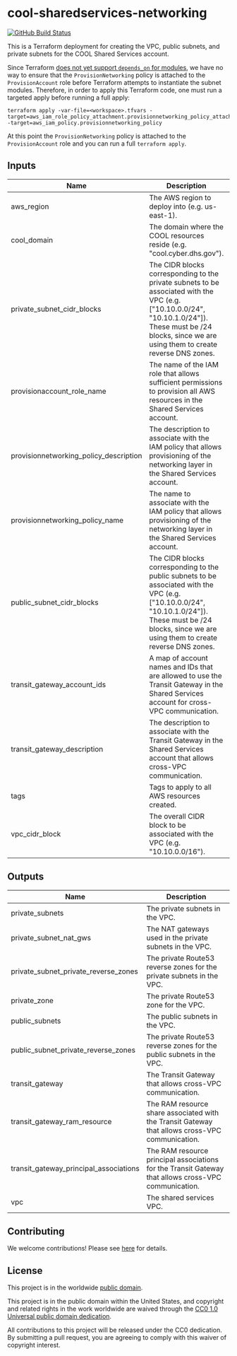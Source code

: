 # cool-sharedservices-networking #

[![GitHub Build Status](https://github.com/cisagov/cool-sharedservices-networking/workflows/build/badge.svg)](https://github.com/cisagov/cool-sharedservices-networking/actions)

This is a Terraform deployment for creating the VPC, public subnets,
and private subnets for the COOL Shared Services account.

Since Terraform [does not yet support `depends_on` for
modules](https://github.com/hashicorp/terraform/issues/17101), we have
no way to ensure that the `ProvisionNetworking` policy is attached to
the `ProvisionAccount` role before Terraform attempts to instantiate
the subnet modules.  Therefore, in order to apply this Terraform code,
one must run a targeted apply before running a full apply:

```console
terraform apply -var-file=<workspace>.tfvars -target=aws_iam_role_policy_attachment.provisionnetworking_policy_attachment -target=aws_iam_policy.provisionnetworking_policy
```

At this point the `ProvisionNetworking` policy is attached to the
`ProvisionAccount` role and you can run a full `terraform apply`.

## Inputs ##

| Name | Description | Type | Default | Required |
|------|-------------|:----:|:-------:|:--------:|
| aws_region | The AWS region to deploy into (e.g. us-east-1). | string | `us-east-1` | no |
| cool_domain | The domain where the COOL resources reside (e.g. "cool.cyber.dhs.gov"). | string | | yes |
| private_subnet_cidr_blocks | The CIDR blocks corresponding to the private subnets to be associated with the VPC (e.g. ["10.10.0.0/24", "10.10.1.0/24"]).  These must be /24 blocks, since we are using them to create reverse DNS zones. | list(string) | | yes |
| provisionaccount_role_name | The name of the IAM role that allows sufficient permissions to provision all AWS resources in the Shared Services account. | string | `ProvisionAccount` | no |
| provisionnetworking_policy_description | The description to associate with the IAM policy that allows provisioning of the networking layer in the Shared Services account. | string | `Allows provisioning of the networking layer in the Shared Services account.` | no |
| provisionnetworking_policy_name | The name to associate with the IAM policy that allows provisioning of the networking layer in the Shared Services account. | string | `ProvisionNetworking` | no |
| public_subnet_cidr_blocks | The CIDR blocks corresponding to the public subnets to be associated with the VPC (e.g. ["10.10.0.0/24", "10.10.1.0/24"]).  These must be /24 blocks, since we are using them to create reverse DNS zones. | list(string) | | yes |
| transit_gateway_account_ids | A map of account names and IDs that are allowed to use the Transit Gateway in the Shared Services account for cross-VPC communication. | map(string) | `{}` | no |
| transit_gateway_description | The description to associate with the Transit Gateway in the Shared Services account that allows cross-VPC communication. | string | `The Transit Gateway in the Shared Services account that allows cross-VPC communication.` | no |
| tags | Tags to apply to all AWS resources created. | map(string) | `{}` | no |
| vpc_cidr_block | The overall CIDR block to be associated with the VPC (e.g. "10.10.0.0/16"). | string | | yes |

## Outputs ##

| Name | Description |
|------|-------------|
| private_subnets | The private subnets in the VPC. |
| private_subnet_nat_gws | The NAT gateways used in the private subnets in the VPC. |
| private_subnet_private_reverse_zones | The private Route53 reverse zones for the private subnets in the VPC. |
| private_zone | The private Route53 zone for the VPC. |
| public_subnets | The public subnets in the VPC. |
| public_subnet_private_reverse_zones | The private Route53 reverse zones for the public subnets in the VPC. |
| transit_gateway | The Transit Gateway that allows cross-VPC communication. |
| transit_gateway_ram_resource | The RAM resource share associated with the Transit Gateway that allows cross-VPC communication. |
| transit_gateway_principal_associations | The RAM resource principal associations for the Transit Gateway that allows cross-VPC communication. |
| vpc | The shared services VPC. |

## Contributing ##

We welcome contributions!  Please see [here](CONTRIBUTING.md) for
details.

## License ##

This project is in the worldwide [public domain](LICENSE).

This project is in the public domain within the United States, and
copyright and related rights in the work worldwide are waived through
the [CC0 1.0 Universal public domain
dedication](https://creativecommons.org/publicdomain/zero/1.0/).

All contributions to this project will be released under the CC0
dedication. By submitting a pull request, you are agreeing to comply
with this waiver of copyright interest.
